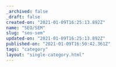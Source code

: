 ```yaml
---
_archived: false
_draft: false
created-on: "2021-01-09T16:25:13.892Z"
name: "SEO/SEM"
slug: "seo-sem"
updated-on: "2021-01-09T16:25:13.892Z"
published-on: "2021-01-09T16:50:42.361Z"
tags: "category"
layout: "single-category.html"
---
```



